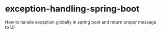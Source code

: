 # exception-handling-spring-boot
How to handle exception globally in spring boot and return proper message to UI

